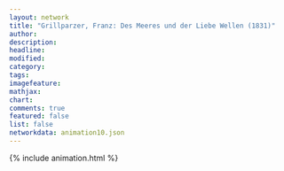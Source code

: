 ```yaml
---
layout: network
title: "Grillparzer, Franz: Des Meeres und der Liebe Wellen (1831)"
author:
description:
headline:
modified:
category:
tags:
imagefeature: 
mathjax: 
chart: 
comments: true
featured: false
list: false
networkdata: animation10.json
---
```

{% include animation.html %}
